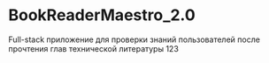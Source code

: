# BookReaderMaestro_2.0
Full-stack приложение для проверки знаний пользователей после прочтения глав технической литературы
123
